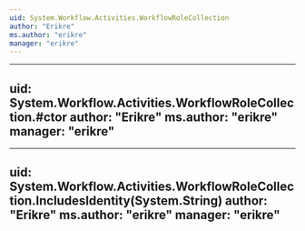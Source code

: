 ```yaml
---
uid: System.Workflow.Activities.WorkflowRoleCollection
author: "Erikre"
ms.author: "erikre"
manager: "erikre"
---
```


---
uid: System.Workflow.Activities.WorkflowRoleCollection.#ctor
author: "Erikre"
ms.author: "erikre"
manager: "erikre"
---

---
uid: System.Workflow.Activities.WorkflowRoleCollection.IncludesIdentity(System.String)
author: "Erikre"
ms.author: "erikre"
manager: "erikre"
---
